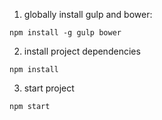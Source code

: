 1. globally install gulp and bower:
```
npm install -g gulp bower
```
2. install project dependencies
```
npm install
```
3. start project
```
npm start
```
